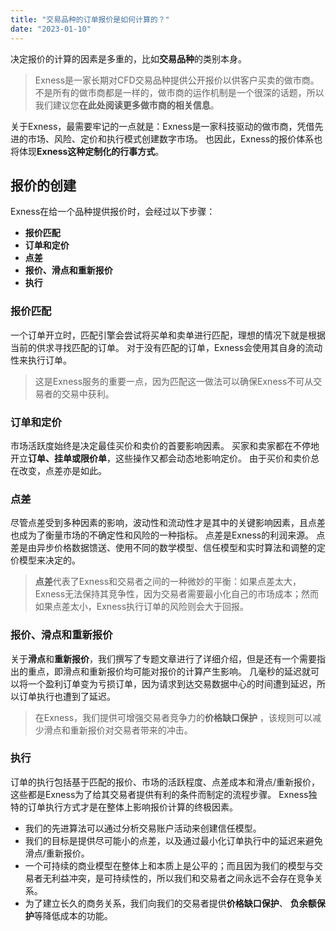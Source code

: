 ```yaml
---
title: "交易品种的订单报价是如何计算的？"
date: "2023-01-10"
---
```


决定报价的计算的因素是多重的，比如**交易品种**的类别本身。

> Exness是一家长期对CFD交易品种提供公开报价以供客户买卖的做市商。 不是所有的做市商都是一样的，做市商的运作机制是一个很深的话题，所以我们建议您**在此处阅读更多做市商的相关信息**。

关于Exness，最需要牢记的一点就是：Exness是一家科技驱动的做市商，凭借先进的市场、风险、定价和执行模式创建数字市场。 也因此，Exness的报价体系也将体现**Exness这种定制化的行事方式**。

## 报价的创建

Exness在给一个品种提供报价时，会经过以下步骤：

- **报价匹配**
- **订单和定价**
- **点差**
- **报价、滑点和重新报价**
- **执行**

### 报价匹配

一个订单开立时，匹配引擎会尝试将买单和卖单进行匹配，理想的情况下就是根据当前的供求寻找匹配的订单。 对于没有匹配的订单，Exness会使用其自身的流动性来执行订单。

> 这是Exness服务的重要一点，因为匹配这一做法可以确保Exness不可从交易者的交易中获利。

### 订单和定价

市场活跃度始终是决定最佳买价和卖价的首要影响因素。 买家和卖家都在不停地开立**订单、挂单或限价单**，这些操作又都会动态地影响定价。 由于买价和卖价总在改变，点差亦是如此。

### 点差

尽管点差受到多种因素的影响，波动性和流动性才是其中的关键影响因素，且点差也成为了衡量市场的不确定性和风险的一种指标。 点差是Exness的利润来源。 点差是由异步价格数据馈送、使用不同的数学模型、信任模型和实时算法和调整的定价模型来决定的。

> **点差**代表了Exness和交易者之间的一种微妙的平衡：如果点差太大，Exness无法保持其竞争性，因为交易者需要最小化自己的市场成本；然而如果点差太小，Exness执行订单的风险则会大于回报。

### 报价、滑点和重新报价

关于**滑点**和**重新报价**，我们撰写了专题文章进行了详细介绍，但是还有一个需要指出的重点，即滑点和重新报价均可能对报价的计算产生影响。 几毫秒的延迟就可以将一个盈利订单变为亏损订单，因为请求到达交易数据中心的时间遭到延迟，所以订单执行也遭到了延迟。

> 在Exness，我们提供可增强交易者竞争力的**价格缺口保护** ，该规则可以减少滑点和重新报价对交易者带来的冲击。

### 执行

订单的执行包括基于匹配的报价、市场的活跃程度、点差成本和滑点/重新报价，这些都是Exness为了给其交易者提供有利的条件而制定的流程步骤。 Exness独特的订单执行方式才是在整体上影响报价计算的终极因素。

- 我们的先进算法可以通过分析交易账户活动来创建信任模型。
- 我们的目标是提供尽可能小的点差，以及通过最小化订单执行中的延迟来避免滑点/重新报价。
- 一个可持续的商业模型在整体上和本质上是公平的；而且因为我们的模型与交易者无利益冲突，是可持续性的，所以我们和交易者之间永远不会存在竞争关系。
- 为了建立长久的商务关系，我们向我们的交易者提供**价格缺口保护**、 **负余额保护**等降低成本的功能。
